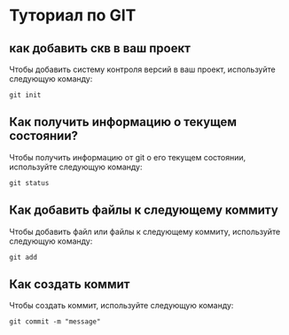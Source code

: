 # Туториал по GIT

## как добавить скв в ваш проект

Чтобы добавить систему контроля версий в ваш проект, используйте следующую команду:

```
git init

```
## Как получить информацию о текущем состоянии?

Чтобы получить информацию от git о его текущем состоянии, используйте следующую команду:

```
git status

```

## Как добавить файлы к следующему коммиту

Чтобы добавить файл или файлы к следующему коммиту, используйте следующую команду:

```
git add

```
## Как создать коммит

Чтобы создать коммит, используйте следующую команду:

```
git commit -m "message"

```